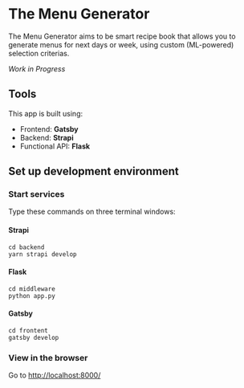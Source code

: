 # The Menu Generator

The Menu Generator aims to be smart recipe book that allows you to generate menus for next days or week, using custom (ML-powered) selection criterias.

*Work in Progress*

## Tools

This app is built using:
- Frontend: **Gatsby**
- Backend: **Strapi**
- Functional API: **Flask**

## Set up development environment

### Start services

Type these commands on three terminal windows:

#### Strapi

```
cd backend
yarn strapi develop
```

#### Flask

```
cd middleware
python app.py
```

#### Gatsby

```
cd frontent
gatsby develop
```

### View in the browser

Go to [http://localhost:8000/](http://localhost:8000/)
